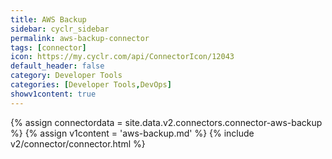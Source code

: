 ```yaml
---
title: AWS Backup
sidebar: cyclr_sidebar
permalink: aws-backup-connector
tags: [connector]
icon: https://my.cyclr.com/api/ConnectorIcon/12043
default_header: false
category: Developer Tools
categories: [Developer Tools,DevOps]
showv1content: true
---
```

{% assign connectordata = site.data.v2.connectors.connector-aws-backup %}
{% assign v1content = 'aws-backup.md' %}
{% include v2/connector/connector.html %}	